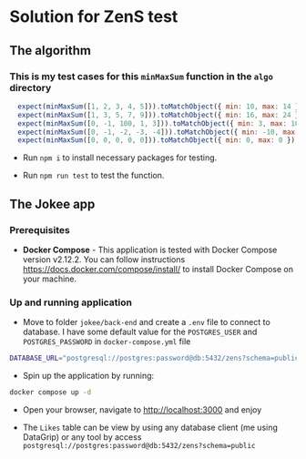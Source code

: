 # Solution for ZenS test

## The algorithm

### This is my test cases for this `minMaxSum` function in the `algo` directory

```js
  expect(minMaxSum([1, 2, 3, 4, 5])).toMatchObject({ min: 10, max: 14 })
  expect(minMaxSum([1, 3, 5, 7, 9])).toMatchObject({ min: 16, max: 24 })
  expect(minMaxSum([0, -1, 100, 1, 3])).toMatchObject({ min: 3, max: 104 })
  expect(minMaxSum([0, -1, -2, -3, -4])).toMatchObject({ min: -10, max: -6 })
  expect(minMaxSum([0, 0, 0, 0, 0])).toMatchObject({ min: 0, max: 0 })
```

- Run `npm i` to install necessary packages for testing.
  
- Run `npm run test` to test the function.

## The Jokee app

### Prerequisites

- **Docker Compose** - This application is tested with Docker Compose version v2.12.2. You can follow instructions <https://docs.docker.com/compose/install/> to install Docker Compose on your machine.

### Up and running application

- Move to folder `jokee/back-end` and create a `.env` file to connect to database. I have some default value for the `POSTGRES_USER` and `POSTGRES_PASSWORD` in `docker-compose.yml` file
  
```sh
DATABASE_URL="postgresql://postgres:password@db:5432/zens?schema=public"
```

- Spin up the application by running:

```sh
docker compose up -d
```

- Open your browser, navigate to <http://localhost:3000> and enjoy

- The `Likes` table can be view by using any database client (me using DataGrip) or any tool by access `postgresql://postgres:password@db:5432/zens?schema=public`
